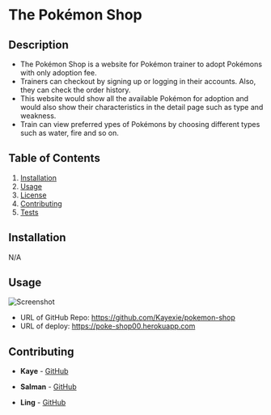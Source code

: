 # The Pokémon Shop

## Description
- The Pokémon Shop is a website for Pokémon trainer to adopt Pokémons with only adoption fee.
- Trainers can checkout by signing up or logging in their accounts. Also, they can check the 
order history. 
- This website would show all the available Pokémon for adoption and would also show their characteristics 
in the detail page such as type and weakness. 
- Train can view preferred ypes of Pokémons by choosing different types such as water, fire and so on.
## Table of Contents
1. [Installation](#installation)
2. [Usage](#usage)
3. [License](#license)
4. [Contributing](#contributing)
5. [Tests](#tests)

## Installation
   N/A
   
## Usage
   ![Screenshot](./client/src/assets/screenshot.png)
   - URL of GitHub Repo: https://github.com/Kayexie/pokemon-shop
   - URL of deploy: https://poke-shop00.herokuapp.com

## Contributing

- **Kaye** - [GitHub](https://github.com/Kayexie 'Kaye')

- **Salman** - [GitHub](https://github.com/456salman 'Salman')

- **Ling** - [GitHub](https://github.com/KennyLingx 'Ling')
